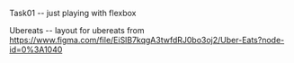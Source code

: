 Task01 -- just playing with flexbox

Ubereats -- layout for ubereats from https://www.figma.com/file/EiSlB7kqgA3twfdRJ0bo3oj2/Uber-Eats?node-id=0%3A1040
